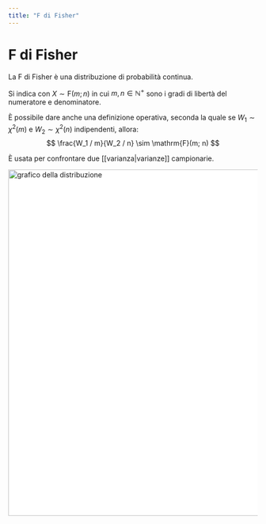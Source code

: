 ```yaml
---
title: "F di Fisher"
---
```

# F di Fisher
La F di Fisher è una distribuzione di probabilità continua.

Si indica con $X \sim \mathrm{F}(m; n)$ in cui $m, n \in \mathbb{N}^+$ sono i gradi di libertà del numeratore e denominatore.

È possibile dare anche una definizione operativa, seconda la quale se $W_1 \sim \chi^2(m)$ e $W_2 \sim \chi^2(n)$ indipendenti, allora:
$$
    \frac{W_1 / m}{W_2 / n} \sim \mathrm{F}(m; n)
$$

È usata per confrontare due [[varianza|varianze]] campionarie.

<img src="https://upload.wikimedia.org/wikipedia/commons/7/74/F-distribution_pdf.svg" alt="grafico della distribuzione" width=700 style="background: white">
